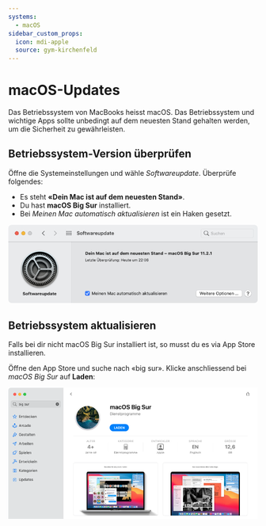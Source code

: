 ```yaml
---
systems:
  - macOS
sidebar_custom_props:
  icon: mdi-apple
  source: gym-kirchenfeld
---
```


# macOS-Updates



Das Betriebssystem von MacBooks heisst macOS. Das Betriebssystem und wichtige Apps sollte unbedingt auf dem neuesten Stand gehalten werden, um die Sicherheit zu gewährleisten.


## Betriebssystem-Version überprüfen

Öffne die Systemeinstellungen und wähle _Softwareupdate_. Überprüfe folgendes:

- Es steht **«Dein Mac ist auf dem neuesten Stand»**.
- Du hast **macOS Big Sur** installiert.
- Bei _Meinen Mac automatisch aktualisieren_ ist ein Haken gesetzt.

![](./macos-check.png)


## Betriebssystem aktualisieren

Falls bei dir nicht macOS Big Sur installiert ist, so musst du es via App Store installieren.

Öffne den App Store und suche nach «big sur». Klicke anschliessend bei _macOS Big Sur_ auf __Laden__:

![](./macos-install-big-sur.png)
